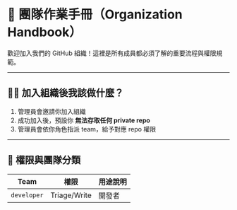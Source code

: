 # 🧭 團隊作業手冊（Organization Handbook）

歡迎加入我們的 GitHub 組織！這裡是所有成員都必須了解的重要流程與權限規範。

---

## 🧑‍💻 加入組織後我該做什麼？

1. 管理員會邀請你加入組織
2. 成功加入後，預設你 **無法存取任何 private repo**
3. 管理員會依你角色指派 team，給予對應 repo 權限

---

## 🔐 權限與團隊分類

| Team         | 權限        | 用途說明 |
|--------------|-------------|----------|
| `developer`  | Triage/Write | 開發者 |

